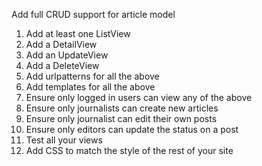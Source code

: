 Add full CRUD support for article model

1. Add at least one ListView
2. Add a DetailView
3. Add an UpdateView
4. Add a DeleteView
5. Add urlpatterns for all the above
6. Add templates for all the above
7. Ensure only logged in users can view any of the above
8. Ensure only journalists can create new articles
9. Ensure only journalist can edit their own posts
10. Ensure only editors can update the status on a post
11. Test all your views
12. Add CSS to match the style of the rest of your site